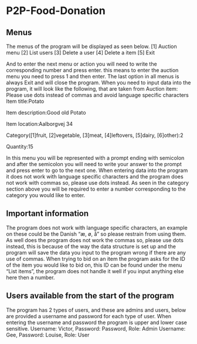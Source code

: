 # P2P-Food-Donation
## Menus
The menus of the program will be displayed as seen below.
[1] Auction menu
[2] List users
[3] Delete a user
[4] Delete a item
[5] Exit

And to enter the next menu or action you will need to write the corresponding number and press enter. this means to enter the auction menu you need to press 1 and then enter. The last option in all menus is always Exit and will close the program.
When you need to input data into the program, it will look like the following, that are taken from Auction item:
Please use dots instead of commas and avoid language specific characters
Item title:Potato

Item description:Good old Potato

Item location:Aalborgvej 34

Category([1]fruit, [2]vegetable, [3]meat, [4]leftovers, [5]dairy, [6]other):2

Quantity:15

In this menu you will be represented with a prompt ending with semicolon and after the semicolon you will need to write your answer to the prompt and press enter to go to the next one. When entering data into the program it does not work with language specific characters and the program does not work with commas so, please use dots instead. As seen in the category section above you will be required to enter a number corresponding to the category you would like to enter. 

## Important information
The program does not work with language specific characters, an example on these could be the Danish “æ, ø, å” so please restrain from using them.
As well does the program does not work the commas so, please use dots instead, this is because of the way the data structure is set up and the program will save the data you input to the program wrong if there are any use of commas. 
When trying to bid on an item the program asks for the ID of the item you would like to bid on, this ID can be found under the menu “List items”, the program does not handle it well if you input anything else here then a number. 
## Users available from the start of the program
The program has 2 types of users, and these are admins and users, below are provided a username and password for each type of user. When entering the username and password the program is upper and lower case sensitive.
Username: Victor, Password: Password, Role: Admin
Username: Gee, Password: Louise, Role: User
